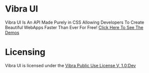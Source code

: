 # Vibra UI
Vibra UI Is An API Made Purely in CSS Allowing Developers To Create Beautiful WebApps Faster Than Ever For Free! [Click Here To See The Demos](https://shaurya1709.github.io/vibra-UI/demo.html)

# Licensing
Vibra UI is licensed under the [Vibra Public Use License V, 1.0:Dev](https://github.com/shaurya1709/vibra-UI/blob/main/LICENSE.md)
